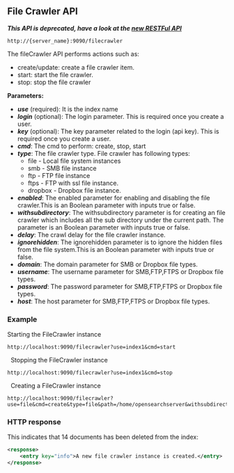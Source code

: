 ## File Crawler API

_**This API is deprecated, have a look at the [new RESTFul API](../api_v2/README.html)**_

    http://{server_name}:9090/filecrawler

The fileCrawler API performs actions such as:
* create/update: create a file crawler item.
* start: start the file crawler.
* stop: stop the file crawler

**Parameters:**
- _**use**_ (required): It is the index name
- _**login**_ (optional): The login parameter. This is required once you create a user.
- _**key**_ (optional): The key parameter related to the login (api key). This is required once you create a user.
- _**cmd**_: The cmd to perform: create, stop, start
- _**type**_: The file crawler type. File crawler has following types:
  - file - Local file system instances
  - smb - SMB file instance
  - ftp - FTP file instance
  - ftps - FTP with ssl file instance.
  - dropbox - Dropbox file instance.
- _**enabled**_: The enabled parameter for enabling and disabling the file crawler.This is an Boolean parameter with inputs true or false.
- _**withsubdirectory**_: The withsubdirectory parameter is for creating an file crawler which includes all the sub directory under the current path.
The parameter is an Boolean parameter with inputs true or false.
- _**delay**_: The crawl delay for the file crawler instance.
- _**ignorehidden**_: The ignorehidden parameter is to ignore the hidden files from the file system.This is an Boolean parameter with inputs true or false.
- _**domain**_: The domain parameter for SMB or Dropbox file types.
- _**username**_: The username parameter for SMB,FTP,FTPS or Dropbox file types.
- _**password**_: The password parameter for SMB,FTP,FTPS or Dropbox file types.
- _**host**_: The host parameter for SMB,FTP,FTPS or Dropbox file types.

### Example

Starting the FileCrawler instance

    http://localhost:9090/filecrawler?use=index1&cmd=start
 
Stopping the FileCrawler instance

    http://localhost:9090/filecrawler?use=index1&cmd=stop
 
Creating a FileCrawler instance

    http://localhost:9090/filecrawler?use=file&cmd=create&type=file&path=/home/opensearchserver&withsubdirectory=true&delay=10&enabled=true&ignorehidden=true

### HTTP response

This indicates that 14 documents has been deleted from the index:

```xml
<response>
    <entry key="info">A new file crawler instance is created.</entry>
</response>
```

